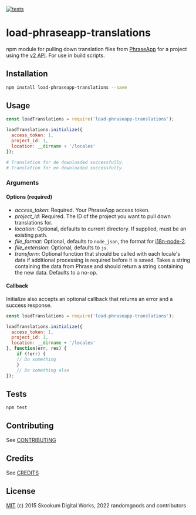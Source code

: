 [![tests](https://github.com/randomgoods/load-phraseapp-translations/actions/workflows/tests.yml/badge.svg)](https://github.com/randomgoods/load-phraseapp-translations/actions/workflows/tests.yml)

# load-phraseapp-translations

npm module for pulling down translation files from [PhraseApp](http://phraseapp.com/) for a project using the [v2 API](http://docs.phraseapp.com/api/v2/). For use in build scripts.

## Installation

```sh
npm install load-phraseapp-translations --save
```

## Usage

```js
const loadTranslations = require('load-phraseapp-translations');

loadTranslations.initialize({
  access_token: 1,
  project_id: 1,
  location: __dirname + '/locales'
});
```

```sh
# Translation for de downloaded successfully.
# Translation for en downloaded successfully.
```

### Arguments

#### Options (required)

 * *access_token*: Required. Your PhraseApp access token.
 * *project_id*: Required. The ID of the project you want to pull down translations for.
 * *location*: Optional, defaults to current directory. If supplied, must be an existing path.
 * *file_format*: Optional, defaults to `node_json`, the format for [i18n-node-2](https://github.com/jeresig/i18n-node-2).
 * *file_extension*: Optional, defaults to `js`.
 * *transform*: Optional function that should be called with each locale's data if additional processing is required before it is saved. Takes a string containing the data from Phrase and should return a string containing the new data. Defaults to a no-op.

#### Callback

Initialize also accepts an optional callback that returns an error and a success response.

```js
const loadTranslations = require('load-phraseapp-translations');

loadTranslations.initialize({
  access_token: 1,
  project_id: 1,
  location: __dirname + '/locales'
}, function(err, res) {
    if (!err) {
    // Do something
    }
    // Do something else
});
```

## Tests

```sh
npm test
```

## Contributing

See [CONTRIBUTING](https://github.com/randomgoods/load-phraseapp-translations/blob/main/CONTRIBUTING.md)

## Credits

See [CREDITS](https://github.com/randomgoods/load-phraseapp-translations/blob/main/CREDITS)

## License

[MIT](https://github.com/randomgoods/load-phraseapp-translations/blob/main/LICENSE) (c) 2015 Skookum Digital Works, 2022 randomgoods and contributors
